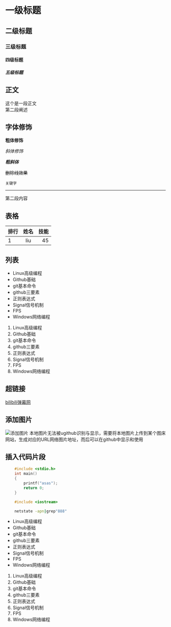 



# 一级标题
## 二级标题
### 三级标题
#### 四级标题
##### 五级标题



## 正文
 这个是一段正文<br>
 第二段阐述

## 字体修饰

**粗体修饰**

*斜体修饰*

***粗斜体***

~~删除线效果~~

`关键字`


---------------

第二段内容

## 表格
|排行|姓名|技能|
--|:--:|--:
|1|liu|45|


## 列表
* Linux高级编程
 * Github基础
  * git基本命令
  * github三要素
 * 正则表达式
 * Signal信号机制
* FPS
* Windows网络编程

1. Linux高级编程
 1. Github基础
  1. git基本命令
  2. github三要素
 2. 正则表达式
 3. Signal信号机制
2. FPS
3. Windows网络编程

## 超链接
[ bilibili弹幕网](http://www.bilibili.com"无所谓")

## 添加图片
![添加图片](C:\Users\ASUS\Downloads\OIP.jpg"点“)
 本地图片无法被ugithub识别与显示，需要将本地图片上传到某个图床网站，生成对应的URL网络图片地址，而后可以在github中显示和使用

## 插入代码片段

```c
	#include <stdio.h>
	int main()
	{
		printf("asas");
		return 0;
	}
```
```cpp
	#include <iostream>
```
```bash
	netstate -apn|grep"888"
```
* Linux高级编程
 * Github基础
  * git基本命令
  * github三要素
 * 正则表达式
 * Signal信号机制
* FPS
* Windows网络编程

1. Linux高级编程
 1. Github基础
  1. git基本命令
  2. github三要素
 2. 正则表达式
 3. Signal信号机制
2. FPS
3. Windows网络编程

